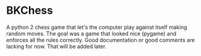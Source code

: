 # BKChess
A python 2 chess game that let's the computer play against itself making random moves. 
The goal was a game that looked nice (pygame) and enforces all the rules correctly. 
Good documentation or good comments are lacking for now. 
That will be added later.
